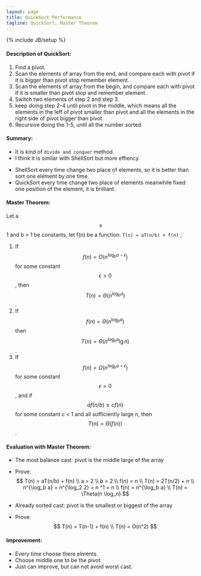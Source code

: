 ```yaml
---
layout: page
title: QuickSort Performance
tagline: QuickSort, Master Theorem
---
```

{% include JB/setup %}

#### Description of QuickSort:   
1. Find a pivot.
2. Scan the elements of array from the end, and compare each with pivot if it is bigger than pivot stop remember element.
3. Scan the elements of array from the begin, and compare each with pivot if it is smaller than pivot stop and remember element.
4. Switch two elements of step 2 and step 3.
5. keep doing step 2-4 until pivot in the middle, which means all the elements in the left of pivot smaller than pivot and all the elements in the right side of pivot bigger than pivot.
6. Recursive doing the 1-5, until all the number sorted.

#### Summary:  
* It is kind of `divide and conquer` method.
* I think it is similar with ShellSort but more effiency.
 - ShellSort every time change two place of elements, so it is better than sort one element by one time.
 - QuickSort every time change two place of elements meanwhile fixed one position of the element, it is brilliant.

#### Master Theorem:  
Let a $$ \ge $$ 1 and b > 1 be constants, let f(n) be a function. `T(n) = aT(n/b) + f(n)` ;    

1. If $$ f(n) = O(n^{\log_{b} a - \epsilon}) $$ for some constant $$ \epsilon > 0 $$, then $$ T(n) = \Theta(n^{\log_{b} a })$$.  
2. If $$ f(n) = \Theta(n^{\log_{b} a}) $$ then $$ T(n) = \Theta(n^{\log_{b} a} \lg n) $$.  
3. If $$ f(n) = \Omega(n^{\log_{b} a + \epsilon}) $$ for some constant $$ \epsilon > 0 $$, and if $$ af(n/b) \le cf(n)$$ for some constant c < 1 and all sufficiently large n, then $$ T(n) = \Theta(f(n))$$.  

#### Evaluation with Master Theorem:  

- The most balance cast: pivot is the middle large of the array
- Prove: $$
     T(n) = aT(n/b) + f(n) \\ 
     a = 2 \\
     b = 2 \\
     f(n) = n \\
     T(n) = 2T(n/2) + n \\
     n^{\log_b a} = n^{\log_2 2} = n ^1 = n \\
     f(n) = n^{\log_b a} \\
     T(n) = \Theta(n \log_n)
$$

- Already sorted cast: pivot is the smallest or biggest of the array
- Prove: $$
     T(n) = T(n-1) + f(n) \\
     T(n) = O(n^2)
$$

#### Improvement:  
- Every time choose there elments.
- Choose middle one to be the pivot.
- Just can improve, but can not avoid worst cast.
